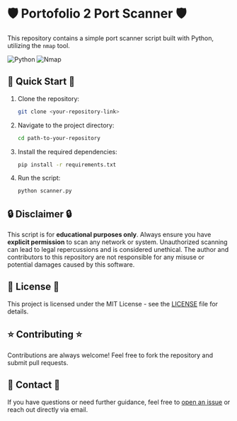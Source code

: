 # 🛡️ Portofolio 2 Port Scanner 🛡️

This repository contains a simple port scanner script built with Python, utilizing the `nmap` tool.

![Python](https://img.shields.io/badge/-Python-3776AB?style=flat-square&logo=python&logoColor=white)
![Nmap](https://img.shields.io/badge/-Nmap-000000?style=flat-square)

## 🚀 Quick Start 🚀

1. Clone the repository:
    ```bash
    git clone <your-repository-link>
    ```

2. Navigate to the project directory:
    ```bash
    cd path-to-your-repository
    ```

3. Install the required dependencies:
    ```bash
    pip install -r requirements.txt
    ```

4. Run the script:
    ```bash
    python scanner.py
    ```

## 🔒 Disclaimer 🔒

This script is for **educational purposes only**. Always ensure you have **explicit permission** to scan any network or system. Unauthorized scanning can lead to legal repercussions and is considered unethical. The author and contributors to this repository are not responsible for any misuse or potential damages caused by this software.

## 📘 License 📘

This project is licensed under the MIT License - see the [LICENSE](LICENSE) file for details.

## ⭐ Contributing ⭐

Contributions are always welcome! Feel free to fork the repository and submit pull requests.

## 📧 Contact 📧

If you have questions or need further guidance, feel free to [open an issue](https://github.com/egeland00/NMAP-scanner/issues/new) or reach out directly via email.
